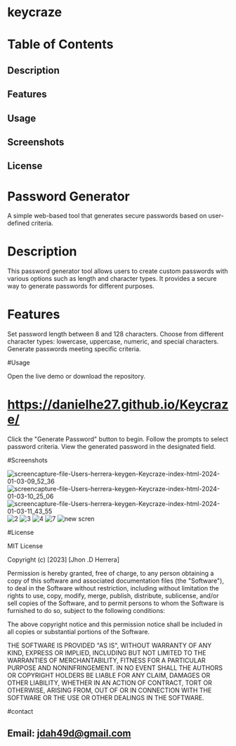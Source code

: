 # keycraze
# Table of Contents

## Description
## Features
## Usage
## Screenshots
## License

# Password Generator

A simple web-based tool that generates secure passwords based on user-defined criteria.

# Description
This password generator tool allows users to create custom passwords with various options such as length and character types. It provides a secure way to generate passwords for different purposes.

# Features

Set password length between 8 and 128 characters.
Choose from different character types: lowercase, uppercase, numeric, and special characters.
Generate passwords meeting specific criteria.

#Usage

Open the live demo or download the repository.
# https://danielhe27.github.io/Keycraze/
Click the "Generate Password" button to begin.
Follow the prompts to select password criteria.
View the generated password in the designated field.

#Screenshots

![screencapture-file-Users-herrera-keygen-Keycraze-index-html-2024-01-03-09_52_36](https://github.com/danielhe27/my-portfolio-wk/assets/142111314/89d6bd1b-e543-49fd-af98-b3197b177f8b)
![screencapture-file-Users-herrera-keygen-Keycraze-index-html-2024-01-03-10_25_06](https://github.com/danielhe27/my-portfolio-wk/assets/142111314/760cd973-3d63-4f65-bf77-97971cb74ff4)
![screencapture-file-Users-herrera-keygen-Keycraze-index-html-2024-01-03-11_43_55](https://github.com/danielhe27/my-portfolio-wk/assets/142111314/bea4f73f-5a43-4c1a-9bb9-fdf5db9ef459)
![2](https://github.com/danielhe27/Keycraze/assets/142111314/f9199021-31e6-4f0b-b895-fa2c05d58f31)
![3](https://github.com/danielhe27/Keycraze/assets/142111314/c4399923-b09e-43d5-9335-decfbd53730f)
![4](https://github.com/danielhe27/Keycraze/assets/142111314/5833e5f0-58da-4ede-8cb0-e2604c8bfcdd)
![7](https://github.com/danielhe27/Keycraze/assets/142111314/80a369f7-e379-42b1-85a0-3f36a071a80d)
![new scren](https://github.com/danielhe27/Keycraze/assets/142111314/c643be15-d020-42de-b14d-67370894a72e)

#License

MIT License

Copyright (c) [2023] [Jhon .D Herrera]

Permission is hereby granted, free of charge, to any person obtaining a copy of this software and associated documentation files (the "Software"), to deal in the Software without restriction, including without limitation the rights to use, copy, modify, merge, publish, distribute, sublicense, and/or sell copies of the Software, and to permit persons to whom the Software is furnished to do so, subject to the following conditions:

The above copyright notice and this permission notice shall be included in all copies or substantial portions of the Software.

THE SOFTWARE IS PROVIDED "AS IS", WITHOUT WARRANTY OF ANY KIND, EXPRESS OR IMPLIED, INCLUDING BUT NOT LIMITED TO THE WARRANTIES OF MERCHANTABILITY, FITNESS FOR A PARTICULAR PURPOSE AND NONINFRINGEMENT. IN NO EVENT SHALL THE AUTHORS OR COPYRIGHT HOLDERS BE LIABLE FOR ANY CLAIM, DAMAGES OR OTHER LIABILITY, WHETHER IN AN ACTION OF CONTRACT, TORT OR OTHERWISE, ARISING FROM, OUT OF OR IN CONNECTION WITH THE SOFTWARE OR THE USE OR OTHER DEALINGS IN THE SOFTWARE.

#contact

## Email: jdah49d@gmail.com

